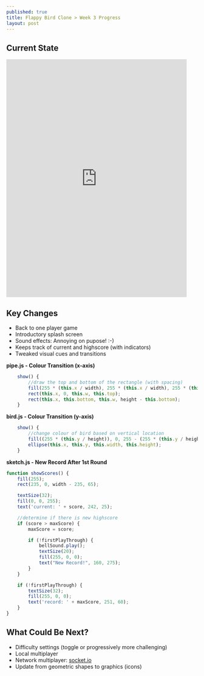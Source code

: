```yaml
---
published: true
title: Flappy Bird Clone > Week 3 Progress
layout: post
---
```

## Current State
<!--Added additional pixels to width and height to remove iframe scrolling -->
<iframe 
width="475" height="625"
frameborder="0" 
src="https://raw.githack.com/mvpoirier/Javascript/master/flappyBirdClones/WEEK3/index.html">
</iframe>

## Key Changes
- Back to one player game
- Introductory splash screen
- Sound effects: Annoying on pupose! :-)
- Keeps track of current and highscore (with indicators)
- Tweaked visual cues and transitions

**pipe.js - Colour Transition (x-axis)**
```javascript
    show() {
        //draw the top and bottom of the rectangle (with spacing)
        fill(255 * (this.x / width), 255 * (this.x / width), 255 * (this.x / width));
        rect(this.x, 0, this.w, this.top);
        rect(this.x, this.bottom, this.w, height - this.bottom);
    }
```

**bird.js - Colour Transition (y-axis)**
```javascript
    show() {
        //change colour of bird based on vertical location
        fill((255 * (this.y / height)), 0, 255 - (255 * (this.y / height)));
        ellipse(this.x, this.y, this.width, this.height);
    }
```

**sketch.js - New Record After 1st Round**
```javascript
function showScores() {
    fill(255);
    rect(235, 0, width - 235, 65);

    textSize(32);
    fill(0, 0, 255);
    text('current: ' + score, 242, 25);

    //determine if there is new highscore
    if (score > maxScore) {
        maxScore = score;

        if (!firstPlayThrough) {
            bellSound.play();
            textSize(20);
            fill(255, 0, 0);
            text("New Record!", 160, 275);
        }
    }

    if (!firstPlayThrough) {
        textSize(32);
        fill(255, 0, 0);
        text('record: ' + maxScore, 251, 60);
    }
}
```

## What Could Be Next?
- Difficulty settings (toggle or progressively more challenging)
- Local multiplayer
- Network multiplayer: [socket.io](https://socket.io/)
- Update from geometric shapes to graphics (icons)